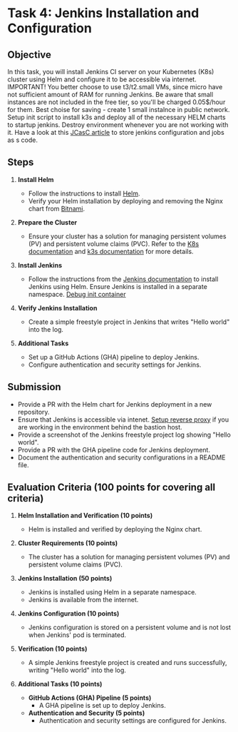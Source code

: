 # Task 4: Jenkins Installation and Configuration

## Objective

In this task, you will install Jenkins CI server on your Kubernetes (K8s) cluster using Helm and configure it to be accessible via internet.
IMPORTANT! You better choose to use t3/t2.small VMs, since micro have not sufficient amount of RAM for running Jenkins. Be aware that small instances are not included in the free tier, so you'll be charged 0.05$/hour for them.
Best choise for saving - create 1 small instalnce in public network. Setup init script to install k3s and deploy all of the necessary HELM charts to startup jenkins. Destroy environment whenever you are not working with it. 
Have a look at this [JCasC article](https://medium.com/globant/jenkins-jcasc-for-beginners-819dff6f8bc) to store jenkins configuration and jobs as s code.

## Steps

1. **Install Helm**

   - Follow the instructions to install [Helm](https://helm.sh/).
   - Verify your Helm installation by deploying and removing the Nginx chart from [Bitnami](https://artifacthub.io/packages/helm/bitnami/nginx).

2. **Prepare the Cluster**

   - Ensure your cluster has a solution for managing persistent volumes (PV) and persistent volume claims (PVC). Refer to the [K8s documentation](https://kubernetes.io/docs/concepts/storage/volumes/) and [k3s documentation](https://docs.k3s.io/storage) for more details.

3. **Install Jenkins**

   - Follow the instructions from the [Jenkins documentation](https://www.jenkins.io/doc/book/installing/kubernetes/#install-jenkins-with-helm-v3) to install Jenkins using Helm. Ensure Jenkins is installed in a separate namespace.
   [Debug init container](https://kubernetes.io/docs/tasks/debug/debug-application/debug-init-containers/#accessing-logs-from-init-containers)

4. **Verify Jenkins Installation**

   - Create a simple freestyle project in Jenkins that writes "Hello world" into the log.

5. **Additional Tasks**
   - Set up a GitHub Actions (GHA) pipeline to deploy Jenkins.
   - Configure authentication and security settings for Jenkins.

## Submission

- Provide a PR with the Helm chart for Jenkins deployment in a new repository.
- Ensure that Jenkins is accessible via intenet. [Setup reverse proxy](https://www.digitalocean.com/community/tutorials/how-to-configure-nginx-as-a-reverse-proxy-on-ubuntu-22-04) if you are working in the environment behind the bastion host.
- Provide a screenshot of the Jenkins freestyle project log showing "Hello world".
- Provide a PR with the GHA pipeline code for Jenkins deployment.
- Document the authentication and security configurations in a README file.

## Evaluation Criteria (100 points for covering all criteria)

1. **Helm Installation and Verification (10 points)**

   - Helm is installed and verified by deploying the Nginx chart.

2. **Cluster Requirements (10 points)**

   - The cluster has a solution for managing persistent volumes (PV) and persistent volume claims (PVC).

3. **Jenkins Installation (50 points)**

   - Jenkins is installed using Helm in a separate namespace.
   - Jenkins is available from the internet.

4. **Jenkins Configuration (10 points)**

   - Jenkins configuration is stored on a persistent volume and is not lost when Jenkins' pod is terminated.

5. **Verification (10 points)**

   - A simple Jenkins freestyle project is created and runs successfully, writing "Hello world" into the log.

6. **Additional Tasks (10 points)**
   - **GitHub Actions (GHA) Pipeline (5 points)**
     - A GHA pipeline is set up to deploy Jenkins.
   - **Authentication and Security (5 points)**
     - Authentication and security settings are configured for Jenkins.
